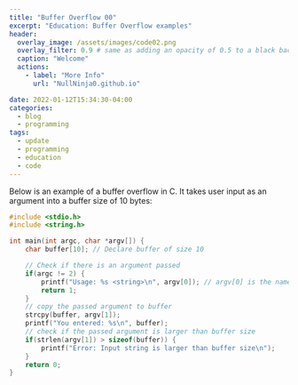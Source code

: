 ```yaml
---
title: "Buffer Overflow 00"
excerpt: "Education: Buffer Overflow examples"
header:
  overlay_image: /assets/images/code02.png
  overlay_filter: 0.9 # same as adding an opacity of 0.5 to a black background
  caption: "Welcome"
  actions:
    - label: "More Info"
      url: "NullNinja0.github.io"

date: 2022-01-12T15:34:30-04:00
categories:
  - blog
  - programming
tags:
  - update
  - programming
  - education
  - code
---      
```

Below is an example of a buffer overflow in C. It takes user input as an argument into a buffer size of 10 bytes: 
```c
#include <stdio.h>
#include <string.h>

int main(int argc, char *argv[]) {
    char buffer[10]; // Declare buffer of size 10

    // Check if there is an argument passed
    if(argc != 2) {
        printf("Usage: %s <string>\n", argv[0]); // argv[0] is the name of the file
        return 1;
    }
    // copy the passed argument to buffer
    strcpy(buffer, argv[1]);
    printf("You entered: %s\n", buffer);
    // check if the passed argument is larger than buffer size
    if(strlen(argv[1]) > sizeof(buffer)) {
        printf("Error: Input string is larger than buffer size\n");
    }
    return 0;
}
```
